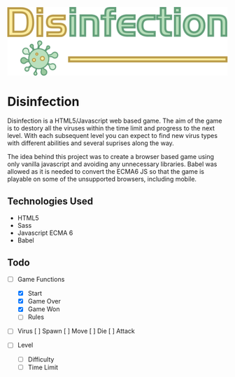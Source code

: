 ![Disinfection Logo](/assets/img/disinfection-logo.svg)

# Disinfection
Disinfection is a HTML5/Javascript web based game. The aim of the game is to destory all the viruses within the time limit and progress to the next level. With each subsequent level you can expect to find new virus types with different abilities and several suprises along the way.

The idea behind this project was to create a browser based game using only vanilla javascript and avoiding any unnecessary libraries. Babel was allowed as it is needed to convert the ECMA6 JS so that the game is playable on some of the unsupported browsers, including mobile.

## Technologies Used
* HTML5
* Sass
* Javascript ECMA 6
* Babel

## Todo

- [ ] Game Functions
   - [x] Start
   - [x] Game Over
   - [x] Game Won
   - [ ] Rules

- [ ] Virus
    [ ] Spawn
    [ ] Move
    [ ] Die
    [ ] Attack

- [ ] Level
   - [ ] Difficulty
   - [ ] Time Limit